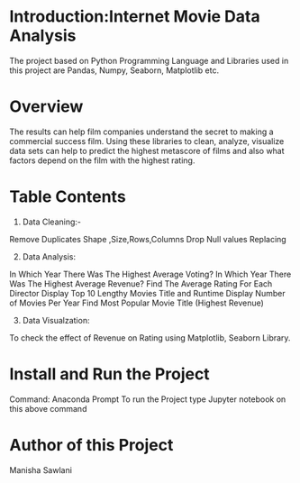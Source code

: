 # Introduction:Internet Movie  Data Analysis
The project based on Python Programming Language and Libraries used in this project are Pandas, Numpy, Seaborn, Matplotlib etc.

# Overview
The results can help film companies understand the secret to making a commercial success film.
Using these libraries to clean, analyze, visualize data sets can help to predict the highest metascore of films and also what factors depend on the film with the highest rating.

# Table Contents

1) Data Cleaning:-

Remove Duplicates
Shape ,Size,Rows,Columns
Drop Null values
Replacing

2) Data Analysis:

In Which Year There Was The Highest Average Voting?
In Which Year There Was The Highest Average Revenue?
Find The Average Rating For Each Director
Display Top 10 Lengthy Movies Title and Runtime
Display Number of Movies Per Year
Find Most Popular Movie Title (Highest Revenue)

3) Data Visualzation:

To check the effect of Revenue on Rating using Matplotlib, Seaborn Library.

 # Install and Run the Project
 Command: Anaconda Prompt 
 To run the Project type Jupyter notebook on this above command
 
 # Author of this Project
 Manisha Sawlani
 
 

